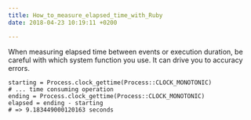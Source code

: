 ```yaml
---
title: How_to_measure_elapsed_time_with_Ruby
date: 2018-04-23 10:19:11 +0200

---
```

When measuring elapsed time between events or execution duration, be careful with which system function you use. It can drive you to accuracy errors.

<!--more-->

```
starting = Process.clock_gettime(Process::CLOCK_MONOTONIC)
# ... time consuming operation
ending = Process.clock_gettime(Process::CLOCK_MONOTONIC)
elapsed = ending - starting
# => 9.183449000120163 seconds
```